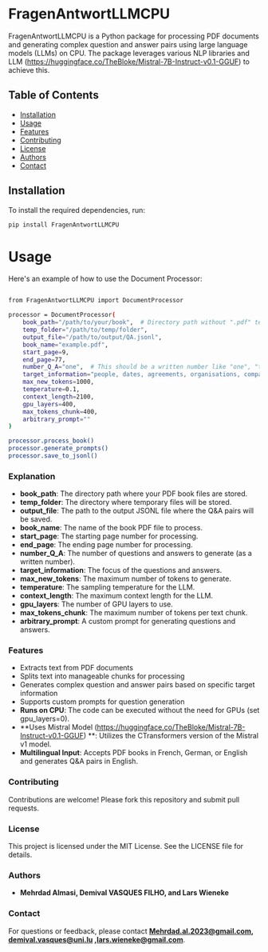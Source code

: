 # FragenAntwortLLMCPU

FragenAntwortLLMCPU is a Python package for processing PDF documents and generating complex question and answer pairs using large language models (LLMs) on CPU. 
The package leverages various NLP libraries and LLM (https://huggingface.co/TheBloke/Mistral-7B-Instruct-v0.1-GGUF) to achieve this.

## Table of Contents

- [Installation](#installation)
- [Usage](#usage)
- [Features](#features)
- [Contributing](#contributing)
- [License](#license)
- [Authors](#Authors)
- [Contact](#Contact)

## Installation

To install the required dependencies, run:

```sh
pip install FragenAntwortLLMCPU
```

# Usage
Here's an example of how to use the Document Processor:

```sh

from FragenAntwortLLMCPU import DocumentProcessor

processor = DocumentProcessor(
    book_path="/path/to/your/book",  # Directory path without ".pdf" term
    temp_folder="/path/to/temp/folder",
    output_file="/path/to/output/QA.jsonl",
    book_name="example.pdf",
    start_page=9,
    end_page=77,
    number_Q_A="one",  # This should be a written number like "one", "two", etc.
    target_information="people, dates, agreements, organisations, companies, and locations",
    max_new_tokens=1000,
    temperature=0.1,
    context_length=2100,
    gpu_layers=400,
    max_tokens_chunk=400,
    arbitrary_prompt=""
)

processor.process_book()
processor.generate_prompts()
processor.save_to_jsonl()


```

### Explanation

- **book_path**: The directory path where your PDF book files are stored.
- **temp_folder**: The directory where temporary files will be stored.
- **output_file**: The path to the output JSONL file where the Q&A pairs will be saved.
- **book_name**: The name of the book PDF file to process.
- **start_page**: The starting page number for processing.
- **end_page**: The ending page number for processing.
- **number_Q_A**: The number of questions and answers to generate (as a written number).
- **target_information**: The focus of the questions and answers.
- **max_new_tokens**: The maximum number of tokens to generate.
- **temperature**: The sampling temperature for the LLM.
- **context_length**: The maximum context length for the LLM.
- **gpu_layers**: The number of GPU layers to use.
- **max_tokens_chunk**: The maximum number of tokens per text chunk.
- **arbitrary_prompt**: A custom prompt for generating questions and answers.

### Features

- Extracts text from PDF documents
- Splits text into manageable chunks for processing
- Generates complex question and answer pairs based on specific target information
- Supports custom prompts for question generation
- **Runs on CPU**: The code can be executed without the need for GPUs (set gpu_layers=0). 
- **Uses Mistral Model (https://huggingface.co/TheBloke/Mistral-7B-Instruct-v0.1-GGUF) **: Utilizes the CTransformers version of the Mistral v1 model.
- **Multilingual Input**: Accepts PDF books in French, German, or English and generates Q&A pairs in English.

### Contributing

Contributions are welcome! Please fork this repository and submit pull requests.

### License

This project is licensed under the MIT License. See the LICENSE file for details.

### Authors

- **Mehrdad Almasi, Demival VASQUES FILHO, and Lars Wieneke** 

### Contact

For questions or feedback, please contact **Mehrdad.al.2023@gmail.com, demival.vasques@uni.lu ,lars.wieneke@gmail.com**.



